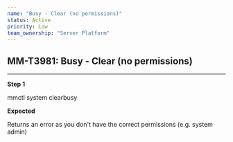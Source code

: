 ```yaml
---
name: "Busy - Clear (no permissions)"
status: Active
priority: Low
team_ownership: "Server Platform"
---
```


## MM-T3981: Busy - Clear (no permissions)

---

**Step 1**

mmctl system clearbusy

**Expected**

Returns an error as you don't have the correct permissions (e.g. system admin)
